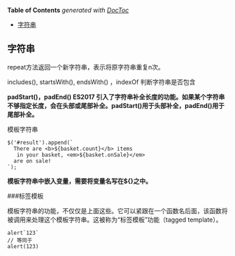 <!-- START doctoc generated TOC please keep comment here to allow auto update -->
<!-- DON'T EDIT THIS SECTION, INSTEAD RE-RUN doctoc TO UPDATE -->
**Table of Contents**  *generated with [DocToc](https://github.com/thlorenz/doctoc)*

- [字符串](#%E5%AD%97%E7%AC%A6%E4%B8%B2)

<!-- END doctoc generated TOC please keep comment here to allow auto update -->

## 字符串

repeat方法返回一个新字符串，表示将原字符串重复n次。

includes(), startsWith(), endsWith() ，indexOf
判断字符串是否包含

**padStart()，padEnd()
ES2017 引入了字符串补全长度的功能。如果某个字符串不够指定长度，会在头部或尾部补全。padStart()用于头部补全，padEnd()用于尾部补全。**

模板字符串
	
	$('#result').append(`
	  There are <b>${basket.count}</b> items
	   in your basket, <em>${basket.onSale}</em>
	  are on sale!
	`);

**模板字符串中嵌入变量，需要将变量名写在${}之中。**

###标签模板

模板字符串的功能，不仅仅是上面这些。它可以紧跟在一个函数名后面，该函数将被调用来处理这个模板字符串。这被称为“标签模板”功能（tagged template）。

	alert`123`
	// 等同于
	alert(123)

